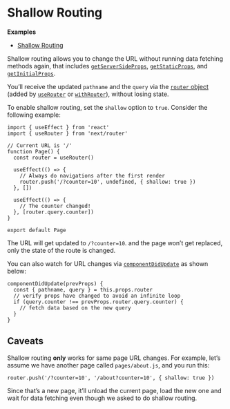 # Shallow Routing

**Examples**

- [Shallow Routing](https://github.com/vercel/next.js/tree/canary/examples/with-shallow-routing)

Shallow routing allows you to change the URL without running data fetching methods again, that includes [`getServerSideProps`](/docs/basic-features/data-fetching.md#getserversideprops-server-side-rendering), [`getStaticProps`](/docs/basic-features/data-fetching.md#getstaticprops-static-generation), and [`getInitialProps`](/docs/api-reference/data-fetching/getInitialProps.md).

You’ll receive the updated `pathname` and the `query` via the [`router` object](/docs/api-reference/next/router.md#router-object) (added by [`useRouter`](/docs/api-reference/next/router.md#useRouter) or [`withRouter`](/docs/api-reference/next/router.md#withRouter)), without losing state.

To enable shallow routing, set the `shallow` option to `true`. Consider the following example:

    import { useEffect } from 'react'
    import { useRouter } from 'next/router'

    // Current URL is '/'
    function Page() {
      const router = useRouter()

      useEffect(() => {
        // Always do navigations after the first render
        router.push('/?counter=10', undefined, { shallow: true })
      }, [])

      useEffect(() => {
        // The counter changed!
      }, [router.query.counter])
    }

    export default Page

The URL will get updated to `/?counter=10`. and the page won’t get replaced, only the state of the route is changed.

You can also watch for URL changes via [`componentDidUpdate`](https://reactjs.org/docs/react-component.html#componentdidupdate) as shown below:

    componentDidUpdate(prevProps) {
      const { pathname, query } = this.props.router
      // verify props have changed to avoid an infinite loop
      if (query.counter !== prevProps.router.query.counter) {
        // fetch data based on the new query
      }
    }

## Caveats

Shallow routing **only** works for same page URL changes. For example, let’s assume we have another page called `pages/about.js`, and you run this:

    router.push('/?counter=10', '/about?counter=10', { shallow: true })

Since that’s a new page, it’ll unload the current page, load the new one and wait for data fetching even though we asked to do shallow routing.
